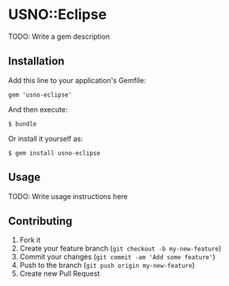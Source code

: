 # USNO::Eclipse

TODO: Write a gem description

## Installation

Add this line to your application's Gemfile:

    gem 'usno-eclipse'

And then execute:

    $ bundle

Or install it yourself as:

    $ gem install usno-eclipse

## Usage

TODO: Write usage instructions here

## Contributing

1. Fork it
2. Create your feature branch (`git checkout -b my-new-feature`)
3. Commit your changes (`git commit -am 'Add some feature'`)
4. Push to the branch (`git push origin my-new-feature`)
5. Create new Pull Request
